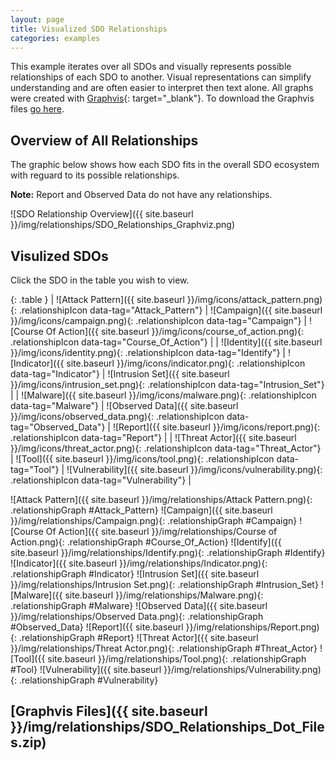 ```yaml
---
layout: page
title: Visualized SDO Relationships
categories: examples
---
```


<script src="{{ site.baseurl }}/js/visualized_sdo_relationships.js"></script>

This example iterates over all SDOs and visually represents possible relationships of each SDO to another. Visual representations can simplify understanding and are often easier to interpret then text alone. All graphs were created with [Graphvis](http://graphviz.org/){: target="_blank"}. To download the Graphvis files [go here](#graphvis-files).

**Overview of All Relationships**
------------

The graphic below shows how each SDO fits in the overall SDO ecosystem with reguard to its possible relationships.

**Note:** Report and Observed Data do not have any relationships.

![SDO Relationship Overview]({{ site.baseurl }}/img/relationships/SDO_Relationships_Graphviz.png)

**Visulized SDOs**
--------------

Click the SDO in the table you wish to view.
<div class="row">
    <div class="col-md-4" markdown="1">

{: .table }
| ![Attack Pattern]({{ site.baseurl }}/img/icons/attack_pattern.png){: .relationshipIcon data-tag="Attack_Pattern"} | ![Campaign]({{ site.baseurl }}/img/icons/campaign.png){: .relationshipIcon data-tag="Campaign"} | ![Course Of Action]({{ site.baseurl }}/img/icons/course_of_action.png){: .relationshipIcon data-tag="Course_Of_Action"} |
| ![Identity]({{ site.baseurl }}/img/icons/identity.png){: .relationshipIcon data-tag="Identify"} | ![Indicator]({{ site.baseurl }}/img/icons/indicator.png){: .relationshipIcon data-tag="Indicator"} | ![Intrusion Set]({{ site.baseurl }}/img/icons/intrusion_set.png){: .relationshipIcon data-tag="Intrusion_Set"} |
| ![Malware]({{ site.baseurl }}/img/icons/malware.png){: .relationshipIcon data-tag="Malware"} | ![Observed Data]({{ site.baseurl }}/img/icons/observed_data.png){: .relationshipIcon data-tag="Observed_Data"} | ![Report]({{ site.baseurl }}/img/icons/report.png){: .relationshipIcon data-tag="Report"} |
| ![Threat Actor]({{ site.baseurl }}/img/icons/threat_actor.png){: .relationshipIcon data-tag="Threat_Actor"} | ![Tool]({{ site.baseurl }}/img/icons/tool.png){: .relationshipIcon data-tag="Tool"} | ![Vulnerability]({{ site.baseurl }}/img/icons/vulnerability.png){: .relationshipIcon data-tag="Vulnerability"} |

</div>

<div class="col-md-8 text-center" markdown="1">
![Attack Pattern]({{ site.baseurl }}/img/relationships/Attack Pattern.png){: .relationshipGraph #Attack_Pattern}
![Campaign]({{ site.baseurl }}/img/relationships/Campaign.png){: .relationshipGraph #Campaign}
![Course Of Action]({{ site.baseurl }}/img/relationships/Course of Action.png){: .relationshipGraph #Course_Of_Action}
![Identify]({{ site.baseurl }}/img/relationships/Identify.png){: .relationshipGraph #Identify}
![Indicator]({{ site.baseurl }}/img/relationships/Indicator.png){: .relationshipGraph #Indicator}
![Intrusion Set]({{ site.baseurl }}/img/relationships/Intrusion Set.png){: .relationshipGraph #Intrusion_Set}
![Malware]({{ site.baseurl }}/img/relationships/Malware.png){: .relationshipGraph #Malware}
![Observed Data]({{ site.baseurl }}/img/relationships/Observed Data.png){: .relationshipGraph #Observed_Data}
![Report]({{ site.baseurl }}/img/relationships/Report.png){: .relationshipGraph #Report}
![Threat Actor]({{ site.baseurl }}/img/relationships/Threat Actor.png){: .relationshipGraph #Threat_Actor}
![Tool]({{ site.baseurl }}/img/relationships/Tool.png){: .relationshipGraph #Tool}
![Vulnerability]({{ site.baseurl }}/img/relationships/Vulnerability.png){: .relationshipGraph #Vulnerability}
</div>
</div>

## [Graphvis Files]({{ site.baseurl }}/img/relationships/SDO_Relationships_Dot_Files.zip)


